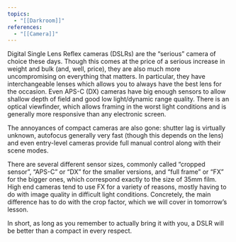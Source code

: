 ```yaml
---
topics:
  - "[[Darkroom]]"
references:
  - "[[Camera]]"
---
```

Digital Single Lens Reflex cameras (DSLRs) are the “serious” camera of choice these days. Though this comes at the price of a serious increase in weight and bulk (and, well, price), they are also much more uncompromising on everything that matters. In particular, they have interchangeable lenses which allows you to always have the best lens for the occasion. Even APS-C (DX) cameras have big enough sensors to allow shallow depth of field and good low light/dynamic range quality. There is an optical viewfinder, which allows framing in the worst light conditions and is generally more responsive than any electronic screen.

The annoyances of compact cameras are also gone: shutter lag is virtually unknown, autofocus generally very fast (though this depends on the lens) and even entry-level cameras provide full manual control along with their scene modes.

There are several different sensor sizes, commonly called “cropped sensor”, “APS-C” or “DX” for the smaller versions, and “full frame” or “FX” for the bigger ones, which correspond exactly to the size of 35mm film. High end cameras tend to use FX for a variety of reasons, mostly having to do with image quality in difficult light conditions. Concretely, the main difference has to do with the crop factor, which we will cover in tomorrow’s lesson.

In short, as long as you remember to actually bring it with you, a DSLR will be better than a compact in every respect.